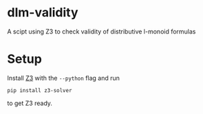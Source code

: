 # dlm-validity
A scipt using Z3 to check validity of distributive l-monoid formulas

# Setup
Install [Z3](https://github.com/Z3Prover/z3) with the `--python` flag and run
```
pip install z3-solver
```
to get Z3 ready.
